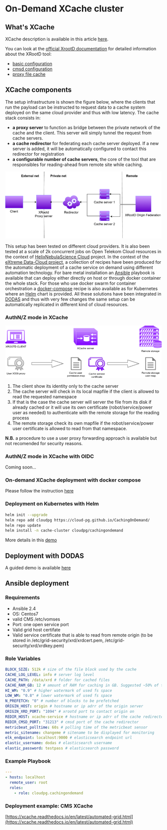 # On-Demand XCache cluster

## What's XCache

XCache description is available in this article [here](https://iopscience.iop.org/article/10.1088/1742-6596/513/4/042044/pdf).

You can look at the [official XrootD documentation](http://xrootd.org/docs.html) for detailed information about the XRootD tool:

* [basic configuration](http://xrootd.org/doc/dev47/xrd_config.htm)
* [cmsd configuration](http://xrootd.org/doc/dev45/cms_config.htm)
* [proxy file cache](http://xrootd.org/doc/dev47/pss_config.htm)

## XCache components

The setup infrastructure is shown the figure below, where the clients that run the payload can be instructed to request data to a cache system deployed on the same cloud provider and thus with low latency. The cache stack consists in:

* __a proxy server__ to function as bridge between the private network of the cache and the client. This server will simply tunnel the request from cache servers.
* __a cache redirector__ for federating each cache server deployed. If a new server is added, it will be automatically configured to contact this redirector for registration
* __a configurable number of cache servers__, the core of the tool that are responsibles for reading-ahead from remote site while caching.

![Schema of the components deployed for using a caching on-demand system on cloud resources](img/xcache_k8s.png)

This setup has been tested on different cloud providers. It is also been tested at a scale of 2k concurrent jobs on Open Telekom Cloud resources in the context of [HelixNebulaScience Cloud](http://www.helix-nebula.eu/) project.
In the context of the [eXtreme Data-Cloud project](http://www.extreme-datacloud.eu/), a collection of recipes have been produced for the automatic deployment of a cache service on demand using different automation technology. For bare metal installation an [Ansible](https://www.ansible.com/) playbook is available that can deploy either directly on host or through docker container the whole stack. For those who use docker swarm for container orchestration a [docker-compose](DOCKER.md) recipe is also available as for Kubernetes where an [Helm](demo/DEMO.md) chart is provided. All these solutions have been integrated in [DODAS](demo/DODAS.md) and thus with very few changes the same setup can be automatically replicated in different kind of cloud resources.

### AuthN/Z mode in XCache

![Schema of AuthN/Z for caching on-demand system](img/xcache_auth.png)

1. The client show its identity only to the cache server
2. The cache server will check in its local mapfile if the client is allowed to read the requested namespace
3. If that is the case the cache server will server the file from its disk if already cached or it will use its own certificate (robot/service/power user as needed) to authenticate with the remote storage for the reading process
4. The remote storage check its own mapfile if the robot/service/power user certificate is allowed to read from that namespace.

__N.B.__ a procedure to use a user proxy forwarding approach is available but not recomended for security reasons.

### AuthN/Z mode in XCache with OIDC

Coming soon...

### On-demand XCache deployment with docker compose

Please follow the instruction [here](DOCKER.md)

### Deployment on Kubernetes with Helm

```bash
helm init --upgrade
helm repo add cloudpg https://cloud-pg.github.io/CachingOnDemand/
helm repo update
helm install -n cache-cluster cloudpg/cachingondemand
```

More details in this [demo](demo/DEMO.md)

## Deployment with DODAS

A guided demo is available [here](demo/DODAS.md)

## Ansible deployment

### Requirements

* Ansible 2.4
* OS: Centos7
* valid CMS /etc/vomses
* Port: one open service port
* Valid grid host certifate
* Valid service certificate that is able to read from remote origin (to be stored in /etc/grid-security/xrd/xrdcert.pem, /etc/grid-security/xrd/xrdkey.pem)

### Role Variables

``` yaml
BLOCK_SIZE: 512k # size of the file block used by the cache
CACHE_LOG_LEVEL: info # server log level
CACHE_PATH: /data/xrd # folder for cached files
CACHE_RAM_GB: 12 # amount of RAM for caching in GB. Suggested ~50% of the total
HI_WM: "0.9" # higher watermark of used fs space
LOW_WM: "0.8" # lower watermark of used fs space
N_PREFETCH: "0" # number of blocks to be prefetched
ORIGIN_HOST: origin # hostname or ip adrr of the origin server
ORIGIN_XRD_PORT: "1094" # xrootd port to contact origin on
REDIR_HOST: xcache-service # hostname or ip adrr of the cache redirector
REDIR_CMSD_PORT: "31213" # cmsd port of the cache redirector
metricbeat_polltime: 60s # polling time of the metricbeat sensor
metric_sitename: changeme # sitename to be displayed for monitoring
elk_endpoint: localhost:9000 # elasticsearch endpoint url
elastic_username: dodas # elasticsearch username
elastic_password: testpass # elasticsearch password
```

### Example Playbook

```yaml
---
- hosts: localhost
  remote_user: root
  roles:
    - role: cloudpg.cachingondemand
```

### Deployment example: CMS XCache

[https://xcache.readthedocs.io/en/latest/automated-grid.html](https://xcache.readthedocs.io/en/latest/automated-grid.html)
